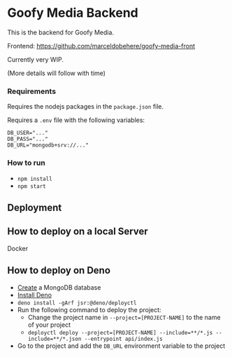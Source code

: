 # Goofy Media Backend
This is the backend for Goofy Media.

Frontend: https://github.com/marceldobehere/goofy-media-front

Currently very WIP.

(More details will follow with time)



### Requirements 

Requires the nodejs packages in the `package.json` file.

Requires a `.env` file with the following variables:
```
DB_USER="..."
DB_PASS="..."
DB_URL="mongodb+srv://..."
```


### How to run
* `npm install`
* `npm start`


## Deployment

## How to deploy on a local Server
Docker


## How to deploy on Deno
* [Create](https://www.mongodb.com) a MongoDB database
* [Install Deno](https://docs.deno.com/runtime/getting_started/installation/)
* `deno install -gArf jsr:@deno/deployctl`
* Run the following command to deploy the project:
  * Change the project name in `--project=[PROJECT-NAME]` to the name of your project
  * `deployctl deploy --project=[PROJECT-NAME] --include=**/*.js --include=**/*.json --entrypoint api/index.js`
* Go to the project and add the `DB_URL` environment variable to the project
